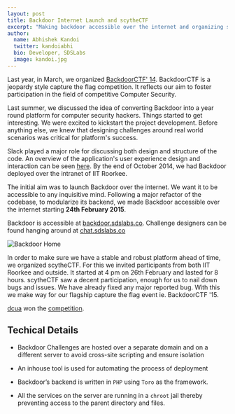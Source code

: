 ```yaml
---
layout: post
title: Backdoor Internet Launch and scytheCTF
excerpt: "Making backdoor accessible over the internet and organizing scytheCTF"
author:
  name: Abhishek Kandoi
  twitter: kandoiabhi
  bio: Developer, SDSLabs
  image: kandoi.jpg
---
```


Last year, in March, we organized [BackdoorCTF' 14](https://blog.sdslabs.co/2014/04/backdoor-ctf/ "BackdoorCTF '14"). BackdoorCTF is a jeopardy style capture the flag competition. It reflects our aim to foster participation in the field of competitive Computer Security.

Last summer, we discussed the idea of converting Backdoor into a year round platform for computer security hackers.
Things started to get interesting. We were excited to kickstart the project development.
Before anything else, we knew that designing challenges around real world scenarios was critical for platform's success.

Slack played a major role for discussing both design and structure of the code. An overview of the application's user experience design and interaction can be seen [here](https://vikalpgupta.com/projects/bckdr.html "Backdoor UX/UI"). By the end of October 2014, we had Backdoor deployed over the intranet of IIT Roorkee.

The initial aim was to launch Backdoor over the internet. We want it to be accessible to any inquisitive mind. Following a major refactor of the codebase, to modularize its backend, we made Backdoor accessible over the internet starting **24th February 2015**.

Backdoor is accessible at [backdoor.sdslabs.co](https://backdoor.sdslabs.co "Backdoor"). Challenge designers can be found hanging around at [chat.sdslabs.co](https://chat.sdslabs.co "Chat with SDSLabs")

![Backdoor Home](/images/posts/backdoor-internet-launch/backdoor_home.png)

In order to make sure we have a stable and robust platform ahead of time, we organized scytheCTF. For this we invited participants from both IIT Roorkee and outside. It started at 4 pm on 26th February and lasted for 8 hours. scytheCTF saw a decent participation, enough for us to nail down bugs and issues. We have already fixed any major reported bug. With this we make way for our flagship capture the flag event ie. BackdoorCTF '15.

[dcua](https://twitter.com/DefConUA "DefConUA") won the [competition](https://backdoor.sdslabs.co/competitions/scythe15 "scytheCTF").

## Techical Details

* Backdoor Challenges are hosted over a separate domain and on a different server to avoid cross-site scripting and ensure isolation

* An inhouse tool is used for automating the process of deployment

* Backdoor’s backend is written in `PHP` using `Toro` as the framework.

* All the services on the server are running in a `chroot` jail thereby preventing access to the parent directory and files.
